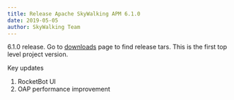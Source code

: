 ```yaml
---
title: Release Apache SkyWalking APM 6.1.0
date: 2019-05-05
author: SkyWalking Team
---
```


6.1.0 release. Go to [downloads](/downloads) page to find release tars.
This is the first top level project version.

Key updates

1. RocketBot UI
1. OAP performance improvement
